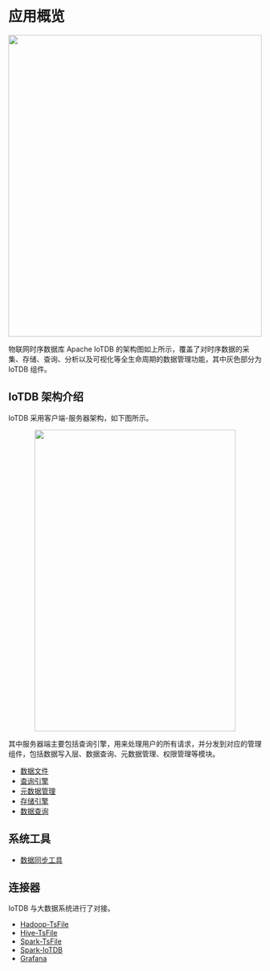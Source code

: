 <!--

    Licensed to the Apache Software Foundation (ASF) under one
    or more contributor license agreements.  See the NOTICE file
    distributed with this work for additional information
    regarding copyright ownership.  The ASF licenses this file
    to you under the Apache License, Version 2.0 (the
    "License"); you may not use this file except in compliance
    with the License.  You may obtain a copy of the License at
    
        http://www.apache.org/licenses/LICENSE-2.0
    
    Unless required by applicable law or agreed to in writing,
    software distributed under the License is distributed on an
    "AS IS" BASIS, WITHOUT WARRANTIES OR CONDITIONS OF ANY
    KIND, either express or implied.  See the License for the
    specific language governing permissions and limitations
    under the License.

-->

# 应用概览

<img style="width:100%; max-width:800px; max-height:600px; margin-left:auto; margin-right:auto; display:block;" src="https://user-images.githubusercontent.com/19167280/73625222-ddd88680-467e-11ea-9098-e808ed4979c5.png">

物联网时序数据库 Apache IoTDB 的架构图如上所示，覆盖了对时序数据的采集、存储、查询、分析以及可视化等全生命周期的数据管理功能，其中灰色部分为 IoTDB 组件。

## IoTDB 架构介绍

IoTDB 采用客户端-服务器架构，如下图所示。

<img style="width:100%; max-width:400px; max-height:600px; margin-left:auto; margin-right:auto; display:block;" src="https://user-images.githubusercontent.com/19167280/73625221-ddd88680-467e-11ea-9cf3-70367e5886f4.png">

其中服务器端主要包括查询引擎，用来处理用户的所有请求，并分发到对应的管理组件，包括数据写入层、数据查询、元数据管理、权限管理等模块。

* [数据文件](/#/SystemDesign/progress/chap1/sec1)
* [查询引擎](/#/SystemDesign/progress/chap2/sec1)
* [元数据管理](/#/SystemDesign/progress/chap3/sec1)
* [存储引擎](/#/SystemDesign/progress/chap4/sec1)
* [数据查询](/#/SystemDesign/progress/chap5/sec1)

## 系统工具

* [数据同步工具](/#/SystemDesign/progress/chap6/sec1)

## 连接器

IoTDB 与大数据系统进行了对接。

* [Hadoop-TsFile](/#/SystemDesign/progress/chap7/sec1)
* [Hive-TsFile](/#/SystemDesign/progress/chap7/sec2)
* [Spark-TsFile](/#/SystemDesign/progress/chap7/sec3)
* [Spark-IoTDB](/#/SystemDesign/progress/chap7/sec4)
* [Grafana](/#/SystemDesign/progress/chap7/sec5)

